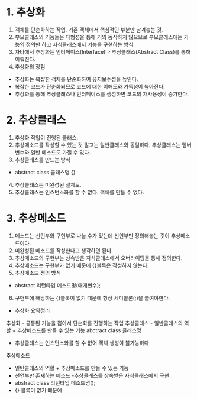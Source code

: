# 1. 추상화
1. 객체를 단순화하는 작업. 기존 객체에서 핵심적인 부분만 남겨놓는 것.
2. 부모클래스의 기능들은 다형성을 통해 거의 동작하지 않으므로 부모클래스에는 기능의 정의만 하고 자식클래스에서 기능을 구현하는 방식.
3. 자바에서 추상화는 인터페이스(Interface)나 추상클래스(Abstract Class)를 통해 이뤄진다.
4. 추상화의 장점
- 추상화는 복잡한 객체를 단순화하여 유지보수성을 높인다.
- 복잡한 코드가 단순화되므로 코드에 대한 이해도와 가독성이 높아진다.
- 추상화를 통해 추상클래스나 인터페이스를 생성하면 코드의 재사용성이 증가한다.

# 2. 추상클래스
1. 추상화 작업이 진행된 클래스.
2. 추상메소드를 작성할 수 있는 것 말고는 일반클래스와 동일하다. 추상클래스는 멤버변수와 일반 메소드도 가질 수 있다. 
3. 추상클래스를 만드는 방식  
- abstract class 클래스명 {}
4. 추상클래스는 미완성된 설계도.
5. 추상클래스는 인스턴스화를 할 수 없다. 객체를 만들 수 없다.

# 3. 추상메소드
1. 메소드는 선언부와 구현부로 나눌 수가 있는데 선언부만 정의해놓는 것이 추상메소드이다.
2. 미완성된 메소드를 작성한다고 생각하면 된다.
3. 추상메소드의 구현부는 상속받은 자식클래스에서 오버라이딩을 통해 정의한다.
4. 추상메소드는 구현부가 없기 때문에 {}블록은 작성하지 않는다.
5. 추상메소드 정의 방식
- abstract 리턴타입 메소드명(매개변수);
6. 구현부에 해당하는 {}블록이 없기 때문에 항상 세미콜론(;)을 붙여야한다.

- 추상화 요약정리

추상화 - 공통된 기능을 뽑아서 단순화를 진행하는 작업
추상클래스 - 일반클래스의 역할 + 추상메소드를 만들 수 있는 기능
abctract class 클래스명
- 추상클래스는 인스턴스화를 할 수 없어 객체 생성이 불가능하다

추상메소드
- 일반클래스의 역활 + 추상메소드를 만들 수 있는 기능
- 선언부만 존재하는 메소드
-추상클래스를 상속받은 자식클래스에서 구현
- abstract class 리턴타입 메소드명();
- {} 블록이 없기 떄문에 